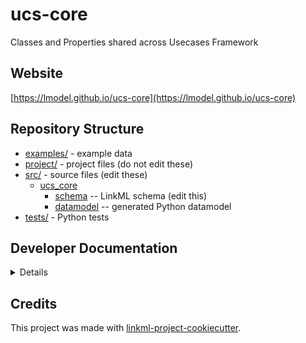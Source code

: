 # ucs-core

Classes and Properties shared across Usecases Framework

## Website

[https://lmodel.github.io/ucs-core](https://lmodel.github.io/ucs-core)

## Repository Structure

* [examples/](examples/) - example data
* [project/](project/) - project files (do not edit these)
* [src/](src/) - source files (edit these)
  * [ucs_core](src/ucs_core)
    * [schema](src/ucs_core/schema) -- LinkML schema
      (edit this)
    * [datamodel](src/ucs_core/datamodel) -- generated
      Python datamodel
* [tests/](tests/) - Python tests

## Developer Documentation

<details>
Use the `make` command to generate project artefacts:

* `make all`: make everything
* `make deploy`: deploys site
</details>

## Credits

This project was made with
[linkml-project-cookiecutter](https://github.com/linkml/linkml-project-cookiecutter).
